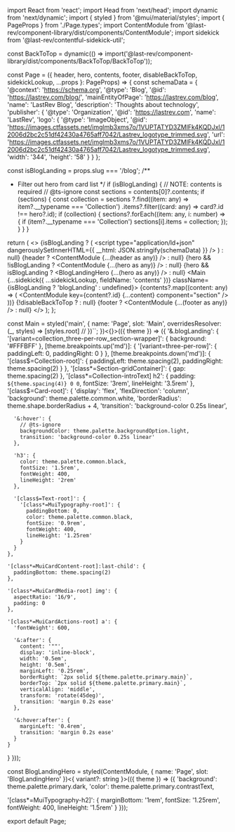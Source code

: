import React from 'react';
import Head from 'next/head';
import dynamic from 'next/dynamic';
import { styled } from '@mui/material/styles';
import { PageProps } from './Page.types';
import ContentModule from '@last-rev/component-library/dist/components/ContentModule';
import sidekick from '@last-rev/contentful-sidekick-util';

const BackToTop = dynamic(() => import('@last-rev/component-library/dist/components/BackToTop/BackToTop'));

const Page = ({ header, hero, contents, footer, disableBackToTop, sidekickLookup, ...props }: PageProps) => {
  const schemaData = {
    '@context': 'https://schema.org',
    '@type': 'Blog',
    '@id': 'https://lastrev.com/blog/',
    'mainEntityOfPage': 'https://lastrev.com/blog',
    'name': 'LastRev Blog',
    'description': 'Thoughts about technology',
    'publisher': {
      '@type': 'Organization',
      '@id': 'https://lastrev.com',
      'name': 'LastRev',
      'logo': {
        '@type': 'ImageObject',
        '@id':
          'https://images.ctfassets.net/imglmb3xms7o/1VUPTATYD3ZMlFk4KQDJxl/12006d2bc2c51df42430a4765aff7042/Lastrev_logotype_trimmed.svg',
        'url':
          'https://images.ctfassets.net/imglmb3xms7o/1VUPTATYD3ZMlFk4KQDJxl/12006d2bc2c51df42430a4765aff7042/Lastrev_logotype_trimmed.svg',
        'width': '344',
        'height': '58'
      }
    }
  };

  const isBlogLanding = props.slug === '/blog';
  /**
   * Filter out hero from card list
   */
  if (isBlogLanding) {
    // NOTE: contents is required
    // @ts-ignore
    const sections = contents[0]?.contents;
    if (sections) {
      const collection = sections
        ?.find((item: any) => item?.__typename === 'Collection')
        .items?.filter((card: any) => card?.id !== hero?.id);
      if (collection) {
        sections?.forEach((item: any, i: number) => {
          if (item?.__typename === 'Collection') sections[i].items = collection;
        });
      }
    }
  }

  return (
    <>
      {isBlogLanding ? (
        <Head>
          <script type="application/ld+json" dangerouslySetInnerHTML={{ __html: JSON.stringify(schemaData) }} />
        </Head>
      ) : null}
      {header ? <ContentModule {...(header as any)} /> : null}
      {hero && !isBlogLanding ? <ContentModule {...(hero as any)} /> : null}
      {hero && isBlogLanding ? <BlogLandingHero {...(hero as any)} /> : null}
      <Main
        {...sidekick({ ...sidekickLookup, fieldName: 'contents' })}
        className={isBlogLanding ? 'blogLanding' : undefined}>
        {contents?.map((content: any) => (
          <ContentModule key={content?.id} {...content} component="section" />
        ))}
        {!disableBackToTop ? <BackToTop /> : null}
      </Main>
      {footer ? <ContentModule {...(footer as any)} /> : null}
    </>
  );
};

const Main = styled('main', {
  name: 'Page',
  slot: 'Main',
  overridesResolver: (_, styles) => [styles.root]
  // })``;
})<{}>(({ theme }) => ({
  '&.blogLanding': {
    '[variant=collection_three-per-row_section-wrapper]': {
      background: '#FFFBFF'
    },
    [theme.breakpoints.up('md')]: {
      '[variant=three-per-row]': {
        paddingLeft: 0,
        paddingRight: 0
      }
    },
    [theme.breakpoints.down('md')]: {
      '[class$=Collection-root]': {
        paddingLeft: theme.spacing(2),
        paddingRight: theme.spacing(2)
      }
    },
    '[class*=Section-gridContainer]': {
      gap: theme.spacing(2)
    },
    '[class*=Collection-introText] h2': {
      padding: `${theme.spacing(4)} 0 0`,
      fontSize: '3rem',
      lineHeight: '3.5rem'
    },
    '[class$=Card-root]': {
      'display': 'flex',
      'flexDirection': 'column',
      'background': theme.palette.common.white,
      'borderRadius': theme.shape.borderRadius + 4,
      'transition': 'background-color 0.25s linear',

      '&:hover': {
        // @ts-ignore
        backgroundColor: theme.palette.backgroundOption.light,
        transition: 'background-color 0.25s linear'
      },

      'h3': {
        color: theme.palette.common.black,
        fontSize: '1.5rem',
        fontWeight: 400,
        lineHeight: '2rem'
      },

      '[class$=Text-root]': {
        '[class*=MuiTypography-root]': {
          paddingBottom: 0,
          color: theme.palette.common.black,
          fontSize: '0.9rem',
          fontWeight: 400,
          lineHeight: '1.25rem'
        }
      }
    },

    '[class*=MuiCardContent-root]:last-child': {
      paddingBottom: theme.spacing(2)
    },

    '[class*=MuiCardMedia-root] img': {
      aspectRatio: '16/9',
      padding: 0
    },

    '[class*=MuiCardActions-root] a': {
      'fontWeight': 600,

      '&:after': {
        content: '""',
        display: 'inline-block',
        width: '0.5em',
        height: '0.5em',
        marginLeft: '0.25rem',
        borderRight: `2px solid ${theme.palette.primary.main}`,
        borderTop: `2px solid ${theme.palette.primary.main}`,
        verticalAlign: 'middle',
        transform: 'rotate(45deg)',
        transition: 'margin 0.2s ease'
      },

      '&:hover:after': {
        marginLeft: '0.4rem',
        transition: 'margin 0.2s ease'
      }
    }
  }
}));

const BlogLandingHero = styled(ContentModule, {
  name: 'Page',
  slot: 'BlogLandingHero'
})<{ variant?: string }>(({ theme }) => ({
  'background': theme.palette.primary.dark,
  'color': theme.palette.primary.contrastText,

  '[class*=MuiTypography-h2]': {
    marginBottom: '1rem',
    fontSize: '1.25rem',
    fontWeight: 400,
    lineHeight: '1.5rem'
  }
}));

export default Page;

